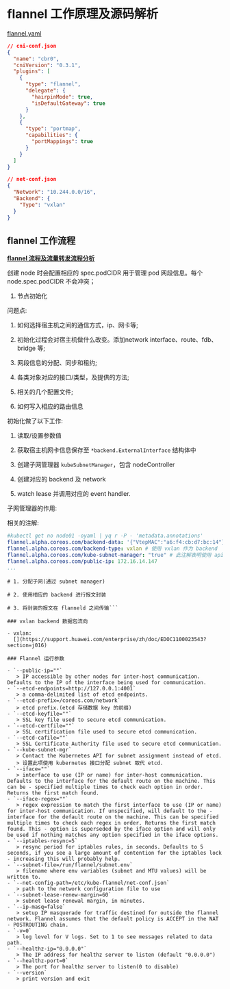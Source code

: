 # flannel 工作原理及源码解析

[flannel.yaml](./yamls/cni/flannel.yaml)

```json
// cni-conf.json
{
  "name": "cbr0",
  "cniVersion": "0.3.1",
  "plugins": [
    {
      "type": "flannel",
      "delegate": {
        "hairpinMode": true,
        "isDefaultGateway": true
      }
    },
    {
      "type": "portmap",
      "capabilities": {
        "portMappings": true
      }
    }
  ]
}

// net-conf.json
{
  "Network": "10.244.0.0/16",
  "Backend": {
    "Type": "vxlan"
  }
}
```

[](https://www.cnblogs.com/rexcheny/p/10960233.html)


## flannel 工作流程

**[flannel 流程及流量转发流程分析](http://www.sel.zju.edu.cn/?p=690)**
[](https://ggaaooppeenngg.github.io/zh-CN/2017/09/21/flannel-%E7%BD%91%E7%BB%9C%E6%9E%B6%E6%9E%84/)

创建 node 时会配置相应的 spec.podCIDR 用于管理 pod 网段信息。每个 node.spec.podCIDR 不会冲突；

1. 节点初始化

问题点:

1. 如何选择宿主机之间的通信方式，ip、网卡等;

2. 初始化过程会对宿主机做什么改变。添加network interface、route、fdb、bridge 等;

3. 网段信息的分配、同步和租约;

4. 各类对象对应的接口/类型，及提供的方法;

5. 相关的几个配置文件;

6. 如何写入相应的路由信息

初始化做了以下工作:

1. 读取/设置参数值

2. 获取宿主机网卡信息保存至 `*backend.ExternalInterface` 结构体中

3. 创建子网管理器 `kubeSubnetManager`，包含 nodeController

4. 创建对应的 backend 及 network

5. watch lease 并调用对应的 event handler.

子网管理器的作用:

相关的注解:

```yaml
#kubectl get no node01 -oyaml | yq r -P - 'metadata.annotations'
flannel.alpha.coreos.com/backend-data: '{"VtepMAC":"a6:f4:cb:d7:bc:14"}' # backend 的附加信息
flannel.alpha.coreos.com/backend-type: vxlan # 使用 vxlan 作为 backend
flannel.alpha.coreos.com/kube-subnet-manager: "true" # 此注解表明使用 apiserver 管理租约信息
flannel.alpha.coreos.com/public-ip: 172.16.14.147
...
```

```shell
# 1. 分配子网(通过 subnet manager)

# 2. 使用相应的 backend 进行报文封装

# 3. 将封装的报文在 flanneld 之间传输```

### vxlan backend 数据包流向

- vxlan:
  [](https://support.huawei.com/enterprise/zh/doc/EDOC1100023543?section=j016)

### Flannel 运行参数

- `--public-ip=""`
   > IP accessible by other nodes for inter-host communication. Defaults to the IP of the interface being used for communication.
- `--etcd-endpoints=http://127.0.0.1:4001`
   > a comma-delimited list of etcd endpoints.
- `--etcd-prefix=/coreos.com/network`
   > etcd prefix.(etcd 存储数据 key 的前缀)
- `--etcd-keyfile=""`
   > SSL key file used to secure etcd communication.
- `--etcd-certfile=""`
   > SSL certification file used to secure etcd communication.
- `--etcd-cafile=""`
   > SSL Certificate Authority file used to secure etcd communication.
- `--kube-subnet-mgr`
   > Contact the Kubernetes API for subnet assignment instead of etcd.
   > 设置此项使用 kubernetes 接口分配 subnet 取代 etcd.
- `--iface=""`
   > interface to use (IP or name) for inter-host communication. Defaults to the interface for the default route on the machine. This can be - specified multiple times to check each option in order. Returns the first match found.
- `--iface-regex=""`
   > regex expression to match the first interface to use (IP or name) for inter-host communication. If unspecified, will default to the - interface for the default route on the machine. This can be specified multiple times to check each regex in order. Returns the first match found. This - option is superseded by the iface option and will only be used if nothing matches any option specified in the iface options.
- `--iptables-resync=5`
   > resync period for iptables rules, in seconds. Defaults to 5 seconds, if you see a large amount of contention for the iptables lock - increasing this will probably help.
- `--subnet-file=/run/flannel/subnet.env`
   > filename where env variables (subnet and MTU values) will be written to.
- `--net-config-path=/etc/kube-flannel/net-conf.json`
   > path to the network configuration file to use
- `--subnet-lease-renew-margin=60`
   > subnet lease renewal margin, in minutes.
- `--ip-masq=false`
   > setup IP masquerade for traffic destined for outside the flannel network. Flannel assumes that the default policy is ACCEPT in the NAT - POSTROUTING chain.
- `-v=0`
   > log level for V logs. Set to 1 to see messages related to data path.
- `--healthz-ip="0.0.0.0"`
   > The IP address for healthz server to listen (default "0.0.0.0")
- `--healthz-port=0`
   > The port for healthz server to listen(0 to disable)
- `--version`
   > print version and exit
